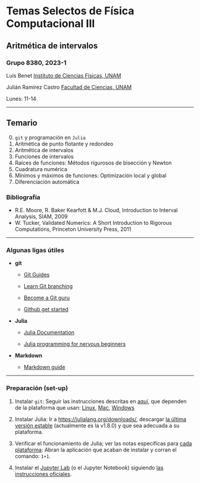 # Temas Selectos de Física Computacional III

## Aritmética de intervalos

### Grupo 8380, 2023-1

Luis Benet
[Instituto de Ciencias Físicas, UNAM](https://www.fis.unam.mx)

Julián Ramírez Castro
[Facultad de Ciencias, UNAM](http://www.fciencias.unam.mx)

Lunes: 11-14


---

## Temario

0. `git` y programación en `Julia`
1. Aritmética de punto flotante y redondeo
1. Aritmética de intervalos
1. Funciones de intervalos
1. Raíces de funciones: Métodos rigurosos de bisección y Newton
1. Cuadratura numérica
1. Mínimos y máximos de funciones: Optimización local y global
1. Diferenciación automática

<!-- Extras:

1. Propagación de constricciones
1. Aproximación de funciones mediante series de Taylor; cálculo del error
1. Diferenciación automática en varias variable
1. Ecuaciones diferenciales ordinarias y el método de integración de Taylor -->

### Bibliografía

- R.E. Moore, R. Baker Kearfott & M.J. Cloud, Introduction to Interval Analysis, SIAM, 2009
- W. Tucker, Validated Numerics: A Short Introduction to Rigorous Computations, Princeton University Press, 2011

---

### Algunas ligas útiles

- **git**
	- [Git Guides](https://github.com/git-guides/install-git)

	- [Learn Git branching](https://learngitbranching.js.org/)

	- [Become a Git guru](https://www.atlassian.com/git/tutorials/)

	- [Github get started](https://docs.github.com/en/github/getting-started-with-github)

- **Julia**
	- [Julia Documentation](https://docs.julialang.org/en/v1/)

	- [Julia programming for nervous beginners](https://www.youtube.com/watch?v=ub3tqCWZmo4&list=PLP8iPy9hna6Qpx0MgGyElJ5qFlaIXYf1R)


- **Markdown**
	- [Markdown guide](https://www.markdownguide.org/getting-started/)

---

### Preparación (set-up)

1. Instalar `git`:
    Seguir las instrucciones descritas en [aquí](https://www.atlassian.com/git/tutorials/install-git), que dependen de la plataforma que usan:  [Linux](https://www.atlassian.com/git/tutorials/install-git#linux), [Mac](https://www.atlassian.com/git/tutorials/install-git#mac-os-x),  [Windows](https://www.atlassian.com/git/tutorials/install-git#windows)

2. Instalar Julia:
    Ir a https://julialang.org/downloads/, descargar [la última versión estable](https://julialang.org/downloads/#current_stable_release) (actualmente es la v1.8.0) y  que sea adecuada a su plataforma.

3. Verificar el funcionamiento de Julia; ver las notas específicas para [cada plataforma](https://julialang.org/downloads/platform/):
    Abran la aplicación que acaban de instalar y corran el comando: `1+1`.

4. Instalar el [Jupyter Lab](https://jupyter.org/) (o el Jupyter Notebook) siguiendo [las instrucciones oficiales](https://jupyter.org/install).
